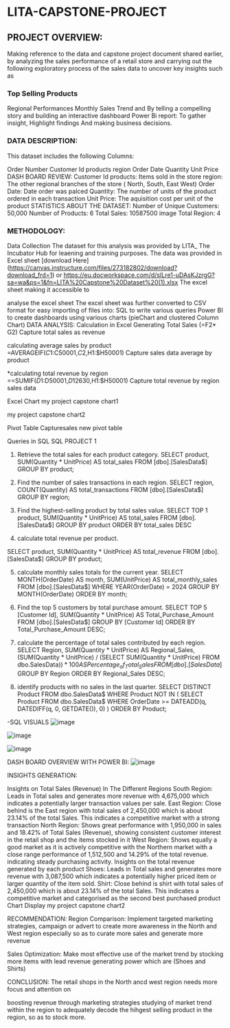 # LITA-CAPSTONE-PROJECT


## PROJECT OVERVIEW:
Making reference to the data and capstone project document shared earlier, by analyzing the sales performance of a retail store and carrying out the following exploratory process of the sales data to uncover key insights such as

### Top Selling Products
Regional Performances
Monthly Sales Trend and By telling a compelling story and building an interactive dashboard Power Bi report: To gather insight, Highlight findings And making business decisions.

### DATA DESCRIPTION:
This dataset includes the following Columns:

Order Number
Customer Id
products
region
Order Date
Quantity
Unit Price
DASH BOARD REVIEW:
Customer Id
products: Items sold in the store
region: The other regional branches of the store ( North, South, East West)
Order Date: Date order was palced
Quantity: The number of units of the product ordered in each transaction
Unit Price: The aquisition cost per unit of the product
STATISTICS ABOUT THE DATASET:
Number of Unique Customers: 50,000 Number of Products: 6 Total Sales: 10587500 image Total Region: 4

### METHODOLOGY:
Data Collection
The dataset for this analysis was provided by LITA_ The Incubator Hub for leaening and training purposes. The data was provided in Excel sheet [download Here] (https://canvas.instructure.com/files/273182802/download?download_frd=1) or https://eu.docworkspace.com/d/sILre1-uDAsKJzrgG?sa=wa&ps=1&fn=LITA%20Capstone%20Dataset%20(1).xlsx The excel sheet making it accessible to

analyse the excel sheet The excel sheet was further converted to CSV format for easy importing of files into:
SQL to write various queries
Power BI to create dashboards using various charts (pieChart and clustered Column Chart)
DATA ANALYSIS:
Calculation in Excel
Generating Total Sales (=F2* G2) Capture total sales as revenue

calculating average sales by product  =AVERAGEIF($C1:$C50001,$C2,$H1:$H50001) Capture sales data average by product

*calculating total revenue by region  ==SUMIF($D1:$D50001,$D12630,$H1:$H50001) Capture total revenue by region sales data

Excel Chart
my project capstone chart1

my project capstone chart2

Pivot Table
Capturesales new pivot table

Queries in SQL
SQL
PROJECT 1

1.	Retrieve the total sales for each product category.
SELECT product, SUM(Quantity * UnitPrice) AS total_sales
FROM [dbo].[SalesData$]
GROUP BY product;

2.	Find the number of sales transactions in each region.
SELECT region, COUNT(Quantity) AS total_transactions
FROM [dbo].[SalesData$]
GROUP BY region;

3.	Find the highest-selling product by total sales value.
SELECT TOP 1 product, SUM(Quantity * UnitPrice) AS total_sales
FROM [dbo].[SalesData$]
GROUP BY product
ORDER BY total_sales DESC

4.	calculate total revenue per product.

SELECT product, SUM(Quantity * UnitPrice) AS total_revenue
FROM [dbo].[SalesData$]
GROUP BY product;

5.	calculate monthly sales totals for the current year.
SELECT 
    MONTH(OrderDate) AS month,
    SUM(UnitPrice) AS total_monthly_sales
FROM 
    [dbo].[SalesData$]
WHERE 
   YEAR(OrderDate) = 2024
GROUP BY 
    MONTH(OrderDate)
ORDER BY 
    month;

6.	Find the top 5 customers by total purchase amount.
SELECT TOP 5 
    [Customer Id], 
    SUM(Quantity * UnitPrice) AS Total_Purchase_Amount
FROM 
    [dbo].[SalesData$]
GROUP BY 
   [Customer Id]
ORDER BY 
Total_Purchase_Amount DESC;

7.	calculate the percentage of total sales contributed by each region.
SELECT 
Region,
  SUM(Quantity * UnitPrice) AS Regional_Sales,
  (SUM(Quantity * UnitPrice) / 
    (SELECT SUM(Quantity * UnitPrice) FROM dbo.SalesData$)) * 100 
    AS Percentage_of_Total_Sales
FROM 
    [dbo].[SalesData$]
GROUP BY 
    Region
ORDER BY 
    Regional_Sales DESC;

8.	identify products with no sales in the last quarter.
SELECT 
    DISTINCT Product
FROM 
    dbo.SalesData$
WHERE 
    Product NOT IN (
      SELECT 
         Product
      FROM 
           dbo.SalesData$
        WHERE 
            OrderDate >= DATEADD(q, DATEDIFF(q, 0, GETDATE()), 0)
    )
ORDER BY 
    Product;

   -SQL VISUALS
   ![image](https://github.com/user-attachments/assets/e8f9b19e-602a-40e5-bfa3-891261f14f32)

   ![image](https://github.com/user-attachments/assets/bd0b9116-eb78-43f2-991a-0a72a6981e79)

   ![image](https://github.com/user-attachments/assets/6ca6bf66-10cd-42f7-8a9e-b8e5ca5ea516)



DASH BOARD OVERVIEW WITH POWER BI:
![image](https://github.com/user-attachments/assets/6b80bb57-2b7f-4288-869e-381ff7ae490e)


INSIGHTS GENERATION:

Insights on Total Sales (Revenue) In The Different Regions
South Region: Leads in Total sales and generates more revenue with 4,675,000 which indicates a potentially larger transaction values per sale.
East Region: Close behind is the East region with total sales of 2,450,000 which is about 23.14% of the total Sales. This indicates a competitive market with a strong transaction
North Region: Shows great performance with 1,950,000 in sales and 18.42% of Total Sales (Revenue), showing consistent customer interest in the retail shop and the items stocked in it
West Region: Shows equally a good market as it is actively competitive with the Northern market with a close range performance of 1,512,500 and 14.29% of the total revenue. indicating steady purchasing activity.
Insights on the total revenue generated by each product
Shoes: Leads in Total sales and generates more revenue with 3,087,500 which indicates a potentially higher priced item or larger quantity of the item sold.
Shirt: Close behind is shirt with total sales of 2,450,000 which is about 23.14% of the total Sales. This indicates a competitive market and categorised as the second best purchased product
Chart Display my project capstone chart2

RECOMMENDATION:
Region Comparison: Implement targeted marketing strategies, campaign or advert to create more awareness in the North and West region especially so as to curate more sales and generate more revenue

Sales Optimization: Make most effective use of the market trend by stocking more items with lead revenue generating power which are (Shoes and Shirts)

CONCLUSION:
The retail shops in the North ancd west region needs more focus and attention on

boosting revenue through marketing strategies
studying of market trend within the region to adequately decode the hihgest selling product in the region, so as to stock more.
